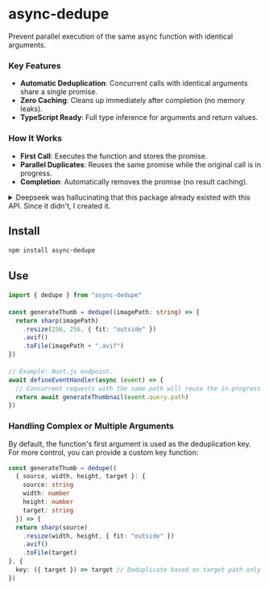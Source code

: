 # async-dedupe

Prevent parallel execution of the same async function with identical arguments.

### Key Features

- **Automatic Deduplication**: Concurrent calls with identical arguments share a single promise.
- **Zero Caching**: Cleans up immediately after completion (no memory leaks).
- **TypeScript Ready**: Full type inference for arguments and return values.

### How It Works

- **First Call**: Executes the function and stores the promise.
- **Parallel Duplicates**: Reuses the same promise while the original call is in progress.
- **Completion**: Automatically removes the promise (no result caching).

<details>
<summary>Deepseek was hallucinating that this package already existed with this API. Since it didn't, I created it.</summary>

![Deepseek hallucination](deepseek.png)
</details>

## Install

```sh
npm install async-dedupe
```

## Use

```ts
import { dedupe } from "async-dedupe"

const generateThumb = dedupe((imagePath: string) => {
  return sharp(imagePath)
    .resize(256, 256, { fit: "outside" })
    .avif()
    .toFile(imagePath + ".avif")
})

// Example: Nuxt.js endpoint.
await defineEventHandler(async (event) => {
  // Concurrent requests with the same path will reuse the in-progress operation.
  return await generateThumbnail(event.query.path)
})
```

### Handling Complex or Multiple Arguments

By default, the function's first argument is used as the deduplication key. For more control, you can provide a custom key function:

```ts
const generateThumb = dedupe((
  { source, width, height, target }: {
    source: string
    width: number
    height: number
    target: string
  }) => {
  return sharp(source)
    .resize(width, height, { fit: "outside" })
    .avif()
    .toFile(target)
}, {
  key: ({ target }) => target // Deduplicate based on target path only
})
```
